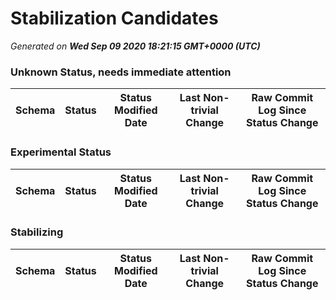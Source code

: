 # Stabilization Candidates

_Generated on **Wed Sep 09 2020 18:21:15 GMT+0000 (UTC)**_


### Unknown Status, needs immediate attention

|Schema|Status|Status Modified Date|Last Non-trivial Change|Raw Commit Log Since Status Change|
|------|------|--------------------|-----------------------|----------------------------------|


### Experimental Status

|Schema|Status|Status Modified Date|Last Non-trivial Change|Raw Commit Log Since Status Change|
|------|------|--------------------|-----------------------|----------------------------------|


### Stabilizing

|Schema|Status|Status Modified Date|Last Non-trivial Change|Raw Commit Log Since Status Change|
|------|------|--------------------|-----------------------|----------------------------------|




